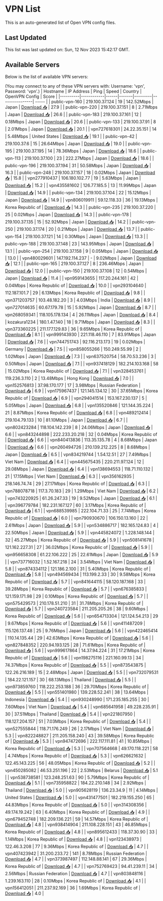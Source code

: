 # VPN List

This is an auto-generated list of Open VPN config files.

## Last Updated

This list was last updated on: Sun, 12 Nov 2023 15:42:17 GMT.

## Available Servers

Below is the list of available VPN servers:

(You may connect to any of these VPN servers with: Username: 'vpn', Password: 'vpn'.)
| Hostname | IP Address | Ping | Speed | Country | OpenVPN Config | Score |
|----------|------------|------|-------|---------|----------------| ----- |
| public-vpn-160 | 219.100.37.124 | 19 | 142.52Mbps | Japan | [Download 📥](./configs/server_0_JP.ovpn) | 27.9 |
| public-vpn-220 | 219.100.37.151 | 8 | 2.71Mbps | Japan | [Download 📥](./configs/server_1_JP.ovpn) | 26.6 |
| public-vpn-183 | 219.100.37.161 | 12 | 0.18Mbps | Japan | [Download 📥](./configs/server_2_JP.ovpn) | 20.6 |
| public-vpn-133 | 219.100.37.91 | 8 | 2.01Mbps | Japan | [Download 📥](./configs/server_3_JP.ovpn) | 20.1 |
| vpn727618301 | 24.22.35.151 | 14 | 5.48Mbps | United States | [Download 📥](./configs/server_4_US.ovpn) | 19.1 |
| public-vpn-42 | 219.100.37.6 | 15 | 26.64Mbps | Japan | [Download 📥](./configs/server_5_JP.ovpn) | 19.0 |
| public-vpn-195 | 219.100.37.195 | 14 | 78.36Mbps | Japan | [Download 📥](./configs/server_6_JP.ovpn) | 18.6 |
| public-vpn-113 | 219.100.37.100 | 23 | 222.27Mbps | Japan | [Download 📥](./configs/server_7_JP.ovpn) | 18.6 |
| public-vpn-196 | 219.100.37.194 | 31 | 50.58Mbps | Japan | [Download 📥](./configs/server_8_JP.ovpn) | 16.3 |
| public-vpn-248 | 219.100.37.157 | 18 | 0.02Mbps | Japan | [Download 📥](./configs/server_9_JP.ovpn) | 15.8 |
| vpn277910437 | 106.180.102.77 | 19 | 5.63Mbps | Japan | [Download 📥](./configs/server_10_JP.ovpn) | 15.2 |
| vpn435581602 | 126.77.185.5 | 13 | 11.99Mbps | Japan | [Download 📥](./configs/server_11_JP.ovpn) | 14.9 |
| public-vpn-134 | 219.100.37.104 | 22 | 15.12Mbps | Japan | [Download 📥](./configs/server_12_JP.ovpn) | 14.9 |
| vpn806019911 | 59.12.118.33 | 36 | 19.13Mbps | Korea Republic of | [Download 📥](./configs/server_13_KR.ovpn) | 14.3 |
| public-vpn-235 | 219.100.37.220 | 25 | 0.02Mbps | Japan | [Download 📥](./configs/server_14_JP.ovpn) | 14.3 |
| public-vpn-178 | 219.100.37.135 | 15 | 52.92Mbps | Japan | [Download 📥](./configs/server_15_JP.ovpn) | 14.2 |
| public-vpn-250 | 219.100.37.174 | 20 | 0.21Mbps | Japan | [Download 📥](./configs/server_16_JP.ovpn) | 13.7 |
| public-vpn-154 | 219.100.37.121 | 14 | 0.30Mbps | Japan | [Download 📥](./configs/server_17_JP.ovpn) | 13.3 |
| public-vpn-188 | 219.100.37.148 | 23 | 143.95Mbps | Japan | [Download 📥](./configs/server_18_JP.ovpn) | 13.1 |
| public-vpn-254 | 219.100.37.158 | 9 | 0.05Mbps | Japan | [Download 📥](./configs/server_19_JP.ovpn) | 13.0 |
| vpn480029601 | 147.192.114.237 | - | 9.02Mbps | Japan | [Download 📥](./configs/server_20_JP.ovpn) | 12.1 |
| public-vpn-165 | 219.100.37.127 | 8 | 236.46Mbps | Japan | [Download 📥](./configs/server_21_JP.ovpn) | 12.0 |
| public-vpn-150 | 219.100.37.108 | 12 | 0.54Mbps | Japan | [Download 📥](./configs/server_22_JP.ovpn) | 11.4 |
| vpn959143655 | 117.20.244.161 | 42 | 0.04Mbps | Korea Republic of | [Download 📥](./configs/server_23_KR.ovpn) | 10.0 |
| vpn293104640 | 112.187.101.7 | 29 | 6.13Mbps | Korea Republic of | [Download 📥](./configs/server_24_KR.ovpn) | 9.8 |
| vpn371203757 | 103.48.182.20 | 3 | 4.03Mbps | India | [Download 📥](./configs/server_25_IN.ovpn) | 8.9 |
| vpn727014635 | 60.67.179.78 | 15 | 5.92Mbps | Japan | [Download 📥](./configs/server_26_JP.ovpn) | 8.7 |
| vpn268059341 | 118.105.178.134 | 4 | 26.11Mbps | Japan | [Download 📥](./configs/server_27_JP.ovpn) | 8.4 |
| kozakura1234 | 180.1.47.140 | 18 | 9.71Mbps | Japan | [Download 📥](./configs/server_28_JP.ovpn) | 8.3 |
| vpn373360225 | 211.177.129.83 | 36 | 9.65Mbps | Korea Republic of | [Download 📥](./configs/server_29_KR.ovpn) | 8.1 |
| vpn999143930 | 221.118.46.110 | 7 | 83.91Mbps | Japan | [Download 📥](./configs/server_30_JP.ovpn) | 7.6 |
| vpn744751743 | 92.116.213.173 | 19 | 0.02Mbps | Germany | [Download 📥](./configs/server_31_DE.ovpn) | 7.5 |
| vpn858055266 | 150.249.55.99 | 2 | 1.02Mbps | Japan | [Download 📥](./configs/server_32_JP.ovpn) | 7.3 |
| vpn637520754 | 58.70.53.236 | 3 | 0.50Mbps | Japan | [Download 📥](./configs/server_33_JP.ovpn) | 7.1 |
| vpn937418129 | 182.214.103.168 | 58 | 15.02Mbps | Korea Republic of | [Download 📥](./configs/server_34_KR.ovpn) | 7.1 |
| vpn328453761 | 119.236.3.110 | 2 | 13.48Mbps | Hong Kong | [Download 📥](./configs/server_35_HK.ovpn) | 7.0 |
| vpn152576813 | 37.98.170.177 | 17 | 3.98Mbps | Russian Federation | [Download 📥](./configs/server_36_RU.ovpn) | 6.9 |
| vpn175967437 | 121.145.134.12 | 30 | 37.65Mbps | Korea Republic of | [Download 📥](./configs/server_37_KR.ovpn) | 6.9 |
| vpn294041514 | 153.167.230.137 | 5 | 5.05Mbps | Japan | [Download 📥](./configs/server_38_JP.ovpn) | 6.8 |
| vpn135520846 | 121.144.35.224 | 21 | 8.87Mbps | Korea Republic of | [Download 📥](./configs/server_39_KR.ovpn) | 6.8 |
| vpn489212414 | 219.104.79.133 | 10 | 81.10Mbps | Japan | [Download 📥](./configs/server_40_JP.ovpn) | 6.7 |
| vpn802423284 | 118.104.142.239 | 8 | 24.06Mbps | Japan | [Download 📥](./configs/server_41_JP.ovpn) | 6.6 |
| vpn843244898 | 222.233.20.218 | 32 | 0.04Mbps | Korea Republic of | [Download 📥](./configs/server_42_KR.ovpn) | 6.6 |
| vpn840413836 | 113.35.135.78 | 4 | 8.68Mbps | Japan | [Download 📥](./configs/server_43_JP.ovpn) | 6.6 |
| vpn260494726 | 210.139.212.225 | 8 | 8.68Mbps | Japan | [Download 📥](./configs/server_44_JP.ovpn) | 6.5 |
| vpn834219744 | 1.54.12.51 | 27 | 7.49Mbps | Viet Nam | [Download 📥](./configs/server_45_VN.ovpn) | 6.4 |
| vpn445675435 | 220.211.97.124 | 12 | 29.08Mbps | Japan | [Download 📥](./configs/server_46_JP.ovpn) | 6.4 |
| vpn138694553 | 118.71.110.132 | 21 | 17.15Mbps | Viet Nam | [Download 📥](./configs/server_47_VN.ovpn) | 6.3 |
| vpn356162935 | 218.146.74.74 | 29 | 27.17Mbps | Korea Republic of | [Download 📥](./configs/server_48_KR.ovpn) | 6.3 |
| vpn788078718 | 117.3.70.183 | 29 | 1.29Mbps | Viet Nam | [Download 📥](./configs/server_49_VN.ovpn) | 6.2 |
| vpn743220925 | 61.26.247.33 | 19 | 9.52Mbps | Japan | [Download 📥](./configs/server_50_JP.ovpn) | 6.1 |
| vpn396779784 | 182.231.167.127 | 60 | 3.17Mbps | Korea Republic of | [Download 📥](./configs/server_51_KR.ovpn) | 6.1 |
| vpn688539985 | 222.104.71.33 | 25 | 7.74Mbps | Korea Republic of | [Download 📥](./configs/server_52_KR.ovpn) | 6.0 |
| vpn790930670 | 106.150.13.160 | 22 | 2.61Mbps | Japan | [Download 📥](./configs/server_53_JP.ovpn) | 5.9 |
| vpn534886717 | 182.165.124.83 | 4 | 22.50Mbps | Japan | [Download 📥](./configs/server_54_JP.ovpn) | 5.9 |
| vpn445824072 | 1.228.148.144 | 32 | 45.27Mbps | Korea Republic of | [Download 📥](./configs/server_55_KR.ovpn) | 5.9 |
| vpn508141678 | 121.162.227.31 | 27 | 36.02Mbps | Korea Republic of | [Download 📥](./configs/server_56_KR.ovpn) | 5.9 |
| vpn956658308 | 61.22.106.222 | 25 | 22.61Mbps | Japan | [Download 📥](./configs/server_57_JP.ovpn) | 5.9 |
| vpn737716032 | 1.52.167.218 | 24 | 3.54Mbps | Viet Nam | [Download 📥](./configs/server_58_VN.ovpn) | 5.8 |
| vpn874334112 | 121.186.2.100 | 31 | 5.40Mbps | Korea Republic of | [Download 📥](./configs/server_59_KR.ovpn) | 5.8 |
| vpn494569434 | 113.199.2.33 | 30 | 9.58Mbps | Korea Republic of | [Download 📥](./configs/server_60_KR.ovpn) | 5.7 |
| vpn841644115 | 58.120.187.168 | 33 | 39.28Mbps | Korea Republic of | [Download 📥](./configs/server_61_KR.ovpn) | 5.7 |
| vpn676385833 | 121.159.171.98 | 29 | 0.10Mbps | Korea Republic of | [Download 📥](./configs/server_62_KR.ovpn) | 5.7 |
| vpn575429573 | 210.178.51.210 | 31 | 31.78Mbps | Korea Republic of | [Download 📥](./configs/server_63_KR.ovpn) | 5.7 |
| vpn240723584 | 211.205.205.26 | 38 | 9.60Mbps | Korea Republic of | [Download 📥](./configs/server_64_KR.ovpn) | 5.6 |
| vpn654713304 | 121.124.54.213 | 29 | 9.67Mbps | Korea Republic of | [Download 📥](./configs/server_65_KR.ovpn) | 5.6 |
| vpn411487209 | 115.126.137.48 | 25 | 9.76Mbps | Japan | [Download 📥](./configs/server_66_JP.ovpn) | 5.6 |
| vpn422465414 | 110.14.135.44 | 29 | 42.63Mbps | Korea Republic of | [Download 📥](./configs/server_67_KR.ovpn) | 5.6 |
| vpn827848352 | 220.94.193.125 | 28 | 71.61Mbps | Korea Republic of | [Download 📥](./configs/server_68_KR.ovpn) | 5.6 |
| vpn999617864 | 14.37.94.224 | 31 | 17.21Mbps | Korea Republic of | [Download 📥](./configs/server_69_KR.ovpn) | 5.6 |
| vpn198275116 | 221.160.99.13 | 34 | 74.37Mbps | Korea Republic of | [Download 📥](./configs/server_70_KR.ovpn) | 5.5 |
| vpn873543875 | 122.26.216.189 | 15 | 2.48Mbps | Japan | [Download 📥](./configs/server_71_JP.ovpn) | 5.5 |
| vpn732079531 | 184.22.121.157 | 30 | 68.13Mbps | Thailand | [Download 📥](./configs/server_72_TH.ovpn) | 5.5 |
| vpn973859760 | 118.222.253.188 | 36 | 29.70Mbps | Korea Republic of | [Download 📥](./configs/server_73_KR.ovpn) | 5.5 |
| vpn551401980 | 139.228.52.241 | 38 | 13.64Mbps | Indonesia | [Download 📥](./configs/server_74_ID.ovpn) | 5.4 |
| vpn930248990 | 171.235.185.255 | 30 | 7.60Mbps | Viet Nam | [Download 📥](./configs/server_75_VN.ovpn) | 5.4 |
| vpn685641958 | 49.228.235.91 | 30 | 37.51Mbps | Thailand | [Download 📥](./configs/server_76_TH.ovpn) | 5.4 |
| vpn221807950 | 118.127.204.157 | 51 | 7.03Mbps | Korea Republic of | [Download 📥](./configs/server_77_KR.ovpn) | 5.4 |
| vpn527555844 | 118.71.176.249 | 26 | 2.17Mbps | Viet Nam | [Download 📥](./configs/server_78_VN.ovpn) | 5.3 |
| vpn822248827 | 211.205.158.240 | 43 | 39.58Mbps | Korea Republic of | [Download 📥](./configs/server_79_KR.ovpn) | 5.3 |
| vpn947472696 | 222.117.111.81 | 41 | 10.85Mbps | Korea Republic of | [Download 📥](./configs/server_80_KR.ovpn) | 5.3 |
| vpn707564668 | 49.170.118.221 | 58 | 4.74Mbps | Korea Republic of | [Download 📥](./configs/server_81_KR.ovpn) | 5.3 |
| vpn626621632 | 122.45.143.225 | 56 | 48.05Mbps | Korea Republic of | [Download 📥](./configs/server_82_KR.ovpn) | 5.2 |
| vpn450285082 | 46.53.251.196 | 22 | 2.53Mbps | Belarus | [Download 📥](./configs/server_83_BY.ovpn) | 5.1 |
| vpn538738581 | 123.248.251.63 | 90 | 5.79Mbps | Korea Republic of | [Download 📥](./configs/server_84_KR.ovpn) | 5.1 |
| vpn735958822 | 184.22.210.148 | 34 | 2.92Mbps | Thailand | [Download 📥](./configs/server_85_TH.ovpn) | 5.0 |
| vpn905628119 | 136.23.34.9 | 11 | 4.14Mbps | United States | [Download 📥](./configs/server_86_US.ovpn) | 5.0 |
| vpn431477501 | 182.219.155.250 | 65 | 44.83Mbps | Korea Republic of | [Download 📥](./configs/server_87_KR.ovpn) | 5.0 |
| vpn314308356 | 49.174.19.242 | 63 | 6.40Mbps | Korea Republic of | [Download 📥](./configs/server_88_KR.ovpn) | 4.9 |
| vpn679452748 | 182.209.136.221 | 59 | 14.57Mbps | Korea Republic of | [Download 📥](./configs/server_89_KR.ovpn) | 4.8 |
| vpn938414904 | 211.108.228.151 | 43 | 46.85Mbps | Korea Republic of | [Download 📥](./configs/server_90_KR.ovpn) | 4.8 |
| vpn895612433 | 118.37.30.90 | 33 | 1.14Mbps | Korea Republic of | [Download 📥](./configs/server_91_KR.ovpn) | 4.8 |
| vpn123438973 | 122.46.3.208 | 77 | 9.36Mbps | Korea Republic of | [Download 📥](./configs/server_92_KR.ovpn) | 4.7 |
| vpn407423942 | 31.200.233.72 | 141 | 8.78Mbps | Russian Federation | [Download 📥](./configs/server_93_RU.ovpn) | 4.7 |
| vpn373987497 | 112.148.88.141 | 67 | 29.36Mbps | Korea Republic of | [Download 📥](./configs/server_94_KR.ovpn) | 4.7 |
| vpn752769423 | 94.41.239.11 | 34 | 2.56Mbps | Russian Federation | [Download 📥](./configs/server_95_RU.ovpn) | 4.7 |
| vpn803848116 | 1.239.163.110 | 28 | 0.10Mbps | Korea Republic of | [Download 📥](./configs/server_96_KR.ovpn) | 4.1 |
| vpn156412051 | 211.237.92.169 | 36 | 1.69Mbps | Korea Republic of | [Download 📥](./configs/server_97_KR.ovpn) | 4.0 |
